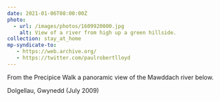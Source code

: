 ```yaml
---
date: 2021-01-06T08:00:00Z
photo:
  - url: /images/photos/1609920000.jpg
    alt: View of a river from high up a green hillside.
collection: stay_at_home
mp-syndicate-to:
   - https://web.archive.org/
   - https://twitter.com/paulrobertlloyd
---
```

From the Precipice Walk a panoramic view of the Mawddach river below.

Dolgellau, Gwynedd (July 2009)
